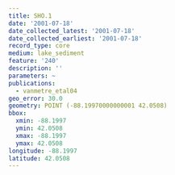 ```yaml
---
title: SHO.1
date: '2001-07-18'
date_collected_latest: '2001-07-18'
date_collected_earliest: '2001-07-18'
record_type: core
medium: lake_sediment
feature: '240'
description: ''
parameters: ~
publications:
  - vanmetre_etal04
geo_error: 30.0
geometry: POINT (-88.19970000000001 42.0508)
bbox:
  xmin: -88.1997
  ymin: 42.0508
  xmax: -88.1997
  ymax: 42.0508
longitude: -88.1997
latitude: 42.0508
---
```

